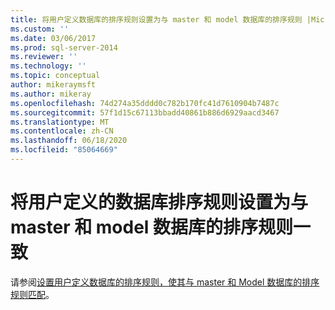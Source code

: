 ```yaml
---
title: 将用户定义数据库的排序规则设置为与 master 和 model 数据库的排序规则 |Microsoft Docs
ms.custom: ''
ms.date: 03/06/2017
ms.prod: sql-server-2014
ms.reviewer: ''
ms.technology: ''
ms.topic: conceptual
author: mikeraymsft
ms.author: mikeray
ms.openlocfilehash: 74d274a35dddd0c782b170fc41d7610904b7487c
ms.sourcegitcommit: 57f1d15c67113bbadd40861b886d6929aacd3467
ms.translationtype: MT
ms.contentlocale: zh-CN
ms.lasthandoff: 06/18/2020
ms.locfileid: "85064669"
---
```

# <a name="set-the-collation-of-user-defined-databases-to-match-those-of-the-master-and-model-databases"></a>将用户定义的数据库排序规则设置为与 master 和 model 数据库的排序规则一致
请参阅[设置用户定义数据库的排序规则，使其与 master 和 Model 数据库的排序规则匹配](../../database-engine/set-collation-user-defined-databases-match-master-model-databases.md)。
